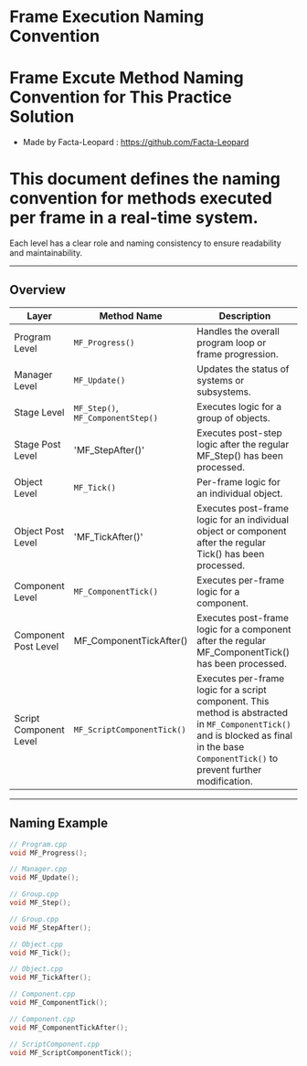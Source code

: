 # Frame Execution Naming Convention
# Frame Excute Method Naming Convention for This Practice Solution
- Made by Facta-Leopard : https://github.com/Facta-Leopard

# This document defines the naming convention for methods executed per frame in a real-time system.  
Each level has a clear role and naming consistency to ensure readability and maintainability.

---

## Overview

| Layer           | Method Name          | Description                                             |
|-----------------|----------------------|---------------------------------------------------------|
| Program Level   | `MF_Progress()`       | Handles the overall program loop or frame progression. |
| Manager Level   | `MF_Update()`         | Updates the status of systems or subsystems.           |
| Stage Level     | `MF_Step()`, `MF_ComponentStep()` | Executes logic for a group of objects.                 |
| Stage Post Level	| 'MF_StepAfter()'	| Executes post-step logic after the regular MF_Step() has been processed. |
| Object Level    | `MF_Tick()`           | Per-frame logic for an individual object.              |
| Object Post Level | 'MF_TickAfter()' | 	Executes post-frame logic for an individual object or component after the regular Tick() has been processed. |
| Component Level | `MF_ComponentTick()`  | Executes per-frame logic for a component.              |
| Component Post Level | MF_ComponentTickAfter()      |	Executes post-frame logic for a component after the regular MF_ComponentTick() has been processed. |
| Script Component Level | `MF_ScriptComponentTick()` | Executes per-frame logic for a script component. This method is abstracted in `MF_ComponentTick()` and is blocked as final in the base `ComponentTick()` to prevent further modification. |

---

## Naming Example

```cpp
// Program.cpp
void MF_Progress();

// Manager.cpp
void MF_Update();

// Group.cpp
void MF_Step();

// Group.cpp
void MF_StepAfter();

// Object.cpp
void MF_Tick();

// Object.cpp
void MF_TickAfter();

// Component.cpp
void MF_ComponentTick();

// Component.cpp
void MF_ComponentTickAfter();

// ScriptComponent.cpp
void MF_ScriptComponentTick();

